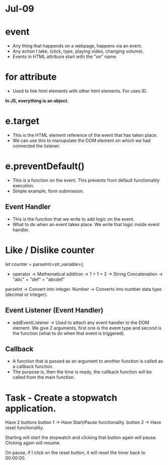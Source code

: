 # Jul-09

# event 
- Any thing that happends on a webpage, happens via an event.
- Any action I take, (click, type, playing video, changing volume).
- Events in HTML attribure start with the "on" name.

# for attribute
- Used to link html elements with other html elements. For uses ID.

**In JS, everything is an object.**

# e.target
- This is the HTML element reference of the event that has taken place.
- We can use this to manupulate the DOM element on which we had connected the listener.

# e.preventDefault()
- This is a function on the event. This prevents from default functionality execution.
- Simple example, form submission.

## Event Handler
- This is the function that we write to add logic on the event.
- What to do when an event takes place. We write that logic inside event handler.


# Like / Dislike counter

let counter = parseInt(<str_variable>);

+ operator
-> Mathematical addition -> 1 + 1 = 2
-> String Concatenation -> "abc" + "def" = "abcdef"


parseInt -> Convert into integer.
Number -> Converts into number data type (decimal or integer).


## Event Listener (Event Handler)
- addEventListener -> Used to attach any event handler to the DOM element. We give 2 arguments, first one is the event type and second is the function (what to do when that event is triggered).

## Callback
- A function that is passed as an argument to another function is called as a callback function.
- The purpose is, then the time is ready, the callback function will be called from the main function.

# Task - Create a stopwatch application.
Have 2 buttons
button 1 -> Have Start/Pause functionality.
button 2 -> Have reset functionality.

Starting will start the stopwatch and clicking that button again will pause. Clicking again will resume.

On pause, if I click on the reset button, it will reset the timer back to 00:00:00.